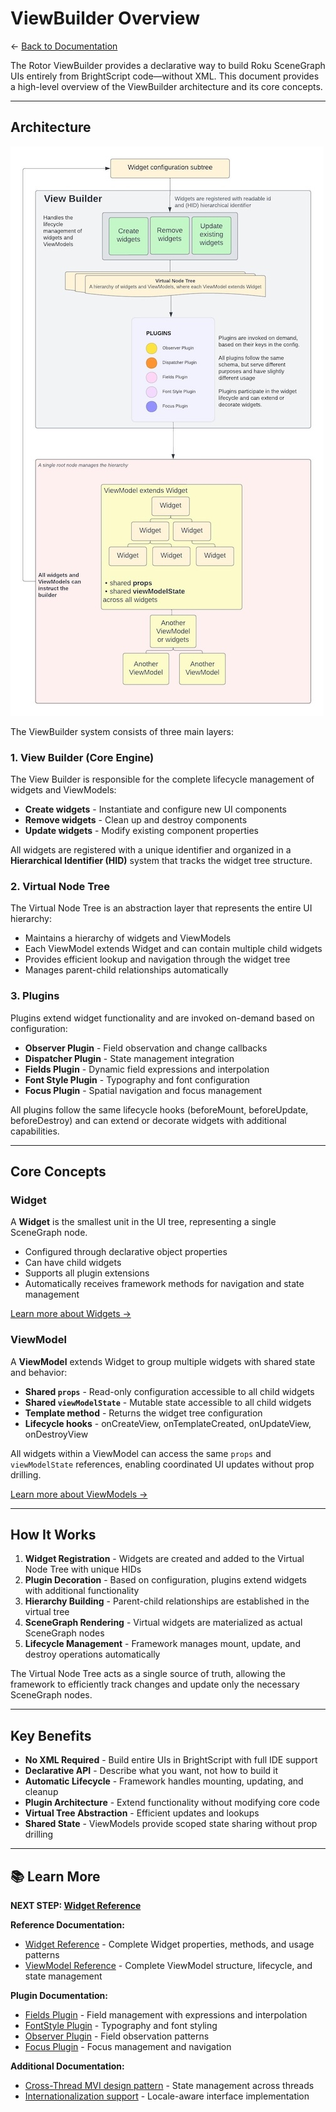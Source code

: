 # ViewBuilder Overview

← [Back to Documentation](../README.md#-learn-more)

The Rotor ViewBuilder provides a declarative way to build Roku SceneGraph UIs entirely from BrightScript code—without XML. This document provides a high-level overview of the ViewBuilder architecture and its core concepts.

---

## Architecture

![ViewBuilder Architecture](images/Rotor_Framework_ViewBuilder.jpeg)

The ViewBuilder system consists of three main layers:

### 1. View Builder (Core Engine)

The View Builder is responsible for the complete lifecycle management of widgets and ViewModels:

- **Create widgets** - Instantiate and configure new UI components
- **Remove widgets** - Clean up and destroy components
- **Update widgets** - Modify existing component properties

All widgets are registered with a unique identifier and organized in a **Hierarchical Identifier (HID)** system that tracks the widget tree structure.

### 2. Virtual Node Tree

The Virtual Node Tree is an abstraction layer that represents the entire UI hierarchy:

- Maintains a hierarchy of widgets and ViewModels
- Each ViewModel extends Widget and can contain multiple child widgets
- Provides efficient lookup and navigation through the widget tree
- Manages parent-child relationships automatically

### 3. Plugins

Plugins extend widget functionality and are invoked on-demand based on configuration:

- **Observer Plugin** - Field observation and change callbacks
- **Dispatcher Plugin** - State management integration
- **Fields Plugin** - Dynamic field expressions and interpolation
- **Font Style Plugin** - Typography and font configuration
- **Focus Plugin** - Spatial navigation and focus management

All plugins follow the same lifecycle hooks (beforeMount, beforeUpdate, beforeDestroy) and can extend or decorate widgets with additional capabilities.

---

## Core Concepts

### Widget

A **Widget** is the smallest unit in the UI tree, representing a single SceneGraph node.

- Configured through declarative object properties
- Can have child widgets
- Supports all plugin extensions
- Automatically receives framework methods for navigation and state management

[Learn more about Widgets →](./view-builder-widget-reference.md)

### ViewModel

A **ViewModel** extends Widget to group multiple widgets with shared state and behavior:

- **Shared `props`** - Read-only configuration accessible to all child widgets
- **Shared `viewModelState`** - Mutable state accessible to all child widgets
- **Template method** - Returns the widget tree configuration
- **Lifecycle hooks** - onCreateView, onTemplateCreated, onUpdateView, onDestroyView

All widgets within a ViewModel can access the same `props` and `viewModelState` references, enabling coordinated UI updates without prop drilling.

[Learn more about ViewModels →](./view-builder-viewmodel-reference.md)

---

## How It Works

1. **Widget Registration** - Widgets are created and added to the Virtual Node Tree with unique HIDs
2. **Plugin Decoration** - Based on configuration, plugins extend widgets with additional functionality
3. **Hierarchy Building** - Parent-child relationships are established in the virtual tree
4. **SceneGraph Rendering** - Virtual widgets are materialized as actual SceneGraph nodes
5. **Lifecycle Management** - Framework manages mount, update, and destroy operations automatically

The Virtual Node Tree acts as a single source of truth, allowing the framework to efficiently track changes and update only the necessary SceneGraph nodes.

---

## Key Benefits

- **No XML Required** - Build entire UIs in BrightScript with full IDE support
- **Declarative API** - Describe what you want, not how to build it
- **Automatic Lifecycle** - Framework handles mounting, updating, and cleanup
- **Plugin Architecture** - Extend functionality without modifying core code
- **Virtual Tree Abstraction** - Efficient updates and lookups
- **Shared State** - ViewModels provide scoped state sharing without prop drilling

---


## 📚 Learn More

**NEXT STEP: [Widget Reference](./view-builder-widget-reference.md)**

**Reference Documentation:**
- [Widget Reference](./view-builder-widget-reference.md) - Complete Widget properties, methods, and usage patterns
- [ViewModel Reference](./view-builder-viewmodel-reference.md) - Complete ViewModel structure, lifecycle, and state management

**Plugin Documentation:**
- [Fields Plugin](./view-builder-fields-plugin.md) - Field management with expressions and interpolation
- [FontStyle Plugin](./view-builder-fontstyle-plugin.md) - Typography and font styling
- [Observer Plugin](./view-builder-observer-plugin.md) - Field observation patterns
- [Focus Plugin](./view-builder-focus-plugin.md) - Focus management and navigation

**Additional Documentation:**
- [Cross-Thread MVI design pattern](./cross-thread-mvi.md) - State management across threads
- [Internationalization support](./i18n-support.md) - Locale-aware interface implementation
